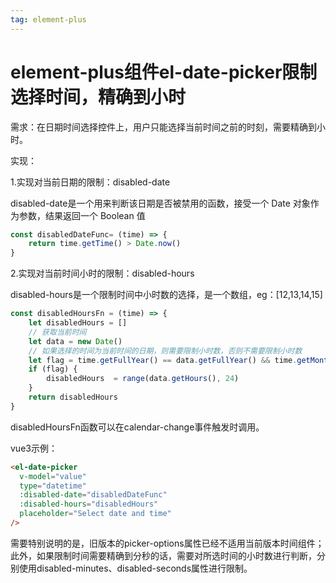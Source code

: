 ```yaml
---
tag: element-plus
---
```


# element-plus组件el-date-picker限制选择时间，精确到小时

需求：在日期时间选择控件上，用户只能选择当前时间之前的时刻，需要精确到小时。

实现：

1.实现对当前日期的限制：disabled-date

disabled-date是一个用来判断该日期是否被禁用的函数，接受一个 Date 对象作为参数，结果返回一个 Boolean 值

```js
const disabledDateFunc= (time) => {
    return time.getTime() > Date.now()
}
```

2.实现对当前时间小时的限制：disabled-hours

disabled-hours是一个限制时间中小时数的选择，是一个数组，eg：[12,13,14,15]

```js
const disabledHoursFn = (time) => {
    let disabledHours = []
    // 获取当前时间
    let data = new Date()
    // 如果选择的时间为当前时间的日期，则需要限制小时数，否则不需要限制小时数
    let flag = time.getFullYear() == data.getFullYear() && time.getMonth() == data.getMonth() && time.getDay() == data.getDay()
    if (flag) {
        disabledHours  = range(data.getHours(), 24)
    }
    return disabledHours 
}
```

disabledHoursFn函数可以在calendar-change事件触发时调用。

vue3示例：

```html
<el-date-picker
  v-model="value"
  type="datetime"
  :disabled-date="disabledDateFunc"
  :disabled-hours="disabledHours"
  placeholder="Select date and time"
/>
```

需要特别说明的是，旧版本的picker-options属性已经不适用当前版本时间组件；此外，如果限制时间需要精确到分秒的话，需要对所选时间的小时数进行判断，分别使用disabled-minutes、disabled-seconds属性进行限制。

